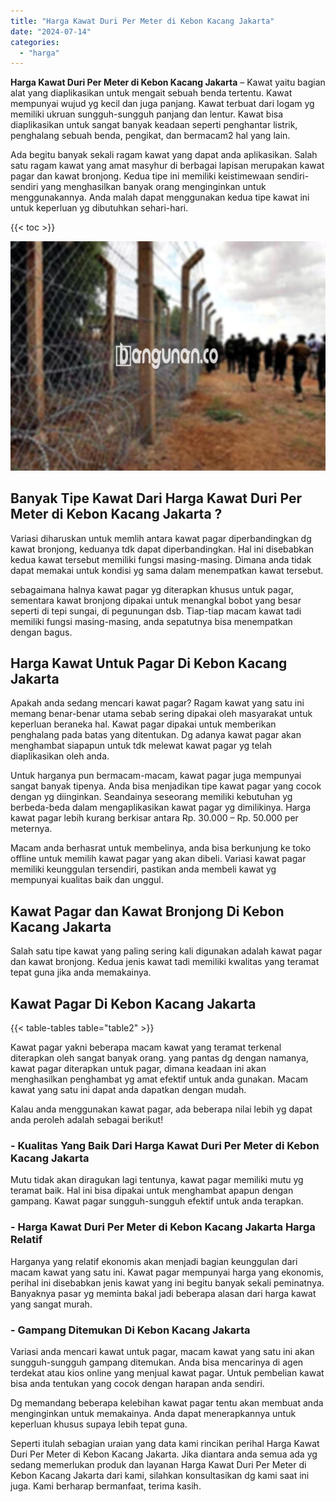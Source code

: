 ```yaml
---
title: "Harga Kawat Duri Per Meter di Kebon Kacang Jakarta"
date: "2024-07-14"
categories: 
  - "harga"
---
```


**Harga Kawat Duri Per Meter di Kebon Kacang Jakarta** – Kawat yaitu bagian alat yang diaplikasikan untuk mengait sebuah benda tertentu. Kawat mempunyai wujud yg kecil dan juga panjang. Kawat terbuat dari logam yg memiliki ukruan sungguh-sungguh panjang dan lentur. Kawat bisa diaplikasikan untuk sangat banyak keadaan seperti penghantar listrik, penghalang sebuah benda, pengikat, dan bermacam2 hal yang lain.

Ada begitu banyak sekali ragam kawat yang dapat anda aplikasikan. Salah satu ragam kawat yang amat masyhur di berbagai lapisan merupakan kawat pagar dan kawat bronjong. Kedua tipe ini memiliki keistimewaan sendiri-sendiri yang menghasilkan banyak orang menginginkan untuk menggunakannya. Anda malah dapat menggunakan kedua tipe kawat ini untuk keperluan yg dibutuhkan sehari-hari.

{{< toc >}}

![Harga Kawat Duri Per Meter di Kebon Kacang Jakarta](/images/jual-kawat-murah25.png)

## Banyak Tipe Kawat Dari Harga Kawat Duri Per Meter di Kebon Kacang Jakarta ?

Variasi diharuskan untuk memlih antara kawat pagar diperbandingkan dg kawat bronjong, keduanya tdk dapat diperbandingkan. Hal ini disebabkan kedua kawat tersebut memiliki fungsi masing-masing. Dimana anda tidak dapat memakai untuk kondisi yg sama dalam menempatkan kawat tersebut.

sebagaimana halnya kawat pagar yg diterapkan khusus untuk pagar, sementara kawat bronjong dipakai untuk menangkal bobot yang besar seperti di tepi sungai, di pegunungan dsb. Tiap-tiap macam kawat tadi memiliki fungsi masing-masing, anda sepatutnya bisa menempatkan dengan bagus.

## Harga Kawat Untuk Pagar Di Kebon Kacang Jakarta

Apakah anda sedang mencari kawat pagar? Ragam kawat yang satu ini memang benar-benar utama sebab sering dipakai oleh masyarakat untuk keperluan beraneka hal. Kawat pagar dipakai untuk memberikan penghalang pada batas yang ditentukan. Dg adanya kawat pagar akan menghambat siapapun untuk tdk melewat kawat pagar yg telah diaplikasikan oleh anda.

Untuk harganya pun bermacam-macam, kawat pagar juga mempunyai sangat banyak tipenya. Anda bisa menjadikan tipe kawat pagar yang cocok dengan yg diinginkan. Seandainya seseorang memiliki kebutuhan yg berbeda-beda dalam mengaplikasikan kawat pagar yg dimilikinya. Harga kawat pagar lebih kurang berkisar antara Rp. 30.000 – Rp. 50.000 per meternya.

Macam anda berhasrat untuk membelinya, anda bisa berkunjung ke toko offline untuk memilih kawat pagar yang akan dibeli. Variasi kawat pagar memiliki keunggulan tersendiri, pastikan anda membeli kawat yg mempunyai kualitas baik dan unggul.

## Kawat Pagar dan Kawat Bronjong Di Kebon Kacang Jakarta

Salah satu tipe kawat yang paling sering kali digunakan adalah kawat pagar dan kawat bronjong. Kedua jenis kawat tadi memiliki kwalitas yang teramat tepat guna jika anda memakainya.

## Kawat Pagar Di Kebon Kacang Jakarta

{{< table-tables table="table2" >}}

Kawat pagar yakni beberapa macam kawat yang teramat terkenal diterapkan oleh sangat banyak orang. yang pantas dg dengan namanya, kawat pagar diterapkan untuk pagar, dimana keadaan ini akan menghasilkan penghambat yg amat efektif untuk anda gunakan. Macam kawat yang satu ini dapat anda dapatkan dengan mudah.

Kalau anda menggunakan kawat pagar, ada beberapa nilai lebih yg dapat anda peroleh adalah sebagai berikut!

### \- Kualitas Yang Baik Dari Harga Kawat Duri Per Meter di Kebon Kacang Jakarta

Mutu tidak akan diragukan lagi tentunya, kawat pagar memiliki mutu yg teramat baik. Hal ini bisa dipakai untuk menghambat apapun dengan gampang. Kawat pagar sungguh-sungguh efektif untuk anda terapkan.

### \- Harga Kawat Duri Per Meter di Kebon Kacang Jakarta Harga Relatif

Harganya yang relatif ekonomis akan menjadi bagian keunggulan dari macam kawat yang satu ini. Kawat pagar mempunyai harga yang ekonomis, perihal ini disebabkan jenis kawat yang ini begitu banyak sekali peminatnya. Banyaknya pasar yg meminta bakal jadi beberapa alasan dari harga kawat yang sangat murah.

### \- Gampang Ditemukan Di Kebon Kacang Jakarta

Variasi anda mencari kawat untuk pagar, macam kawat yang satu ini akan sungguh-sungguh gampang ditemukan. Anda bisa mencarinya di agen terdekat atau kios online yang menjual kawat pagar. Untuk pembelian kawat bisa anda tentukan yang cocok dengan harapan anda sendiri.

Dg memandang beberapa kelebihan kawat pagar tentu akan membuat anda menginginkan untuk memakainya. Anda dapat menerapkannya untuk keperluan khusus supaya lebih tepat guna.

Seperti itulah sebagian uraian yang data kami rincikan perihal Harga Kawat Duri Per Meter di Kebon Kacang Jakarta. Jika diantara anda semua ada yg sedang memerlukan produk dan layanan Harga Kawat Duri Per Meter di Kebon Kacang Jakarta dari kami, silahkan konsultasikan dg kami saat ini juga. Kami berharap bermanfaat, terima kasih.
